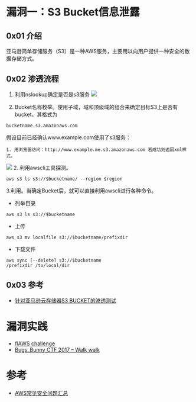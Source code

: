 # 漏洞一：S3 Bucket信息泄露
## 0x01 介绍
亚马逊简单存储服务（S3）是一种AWS服务，主要用以向用户提供一种安全的数据存储方式。

## 0x02 渗透流程
1. 利用nslookup确定是否是s3服务
![](https://github.com/CHYbeta/chybeta.github.io/blob/master/images/pic/20170731/1.jpg?raw=true)

2. Bucket名称枚举。使用子域，域和顶级域的组合来确定目标S3上是否有bucket，其格式为
```
bucketname.s3.amazonaws.com
```
假设目前已经确认www.example.com使用了s3服务：

    1. 用浏览器访问：http://www.example.me.s3.amazonaws.com 若成功则返回xml样式。
![](https://github.com/CHYbeta/chybeta.github.io/blob/master/images/pic/20170731/2.jpg?raw=true)
    2. 利用awscli工具探测。
```
aws s3 ls s3://$bucketname/ --region $region
```

3.利用。当确定Bucket后，就可以直接利用awscli进行各种命令。
+ 列举目录
```
aws s3 ls s3://$bucketname
```

+ 上传
```
aws s3 mv localfile s3://$bucketname/prefixdir
```

+ 下载文件
```
aws sync [--delete] s3://$bucketname
/prefixdir /to/local/dir
```

## 0x03 参考
+ [针对亚马逊云存储器S3 BUCKET的渗透测试 ](http://www.freebuf.com/articles/web/135313.html)

# 漏洞实践
+ [flAWS challenge](http://flaws.cloud/)
+ [Bugs_Bunny CTF 2017 – Walk walk](https://florentbesnard.com/2017/bugs_bunny-ctf-walk-walk/)

# 参考
+ [AWS常见安全问题汇总](http://www.freebuf.com/articles/system/129667.html)
